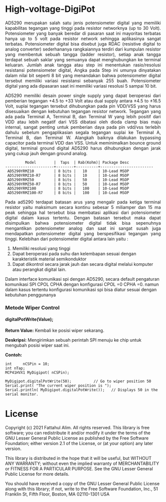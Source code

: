 # High-voltage-DigiPot

   <p align="justify"> AD5290 merupakan salah satu jenis potensiometer digital yang memiliki kapabilitas tegangan yang tinggi pada resistor networknya (up to 30 Volt). Potensiometer yang banyak beredar di pasaran saat ini mayoritas terbatas hanya up to 5 volt pada resistor network sehingga aplikasinya sangat terbatas. Potensiometer digital bisa disebut juga RDAC (resistive digital to analog converter) sederhananya rangkaiannya terdiri dari kumpulan resistor yang membentuk sebuah tangga (ladder resistor), setiap anak tangga terdapat sebuah saklar yang semuanya dapat menghubungkan ke terminal keluaran. Jumlah anak tangga atau step ini menentukan rasio/resolusi resistansi potensiometer digital, Angka pada Step ini umunya dinyatakan dalam nilai bit seperti 8 bit yang menandakan bahwa potensiometer digital tersebut memiliki variasi resistansi sebanyak 255 buah. Potensiometer digital yang ada dipasaran saat ini memiliki variasi resolusi 5 sampai 10 bit. </p>
   <p align="justify"> AD5290 memiliki desain power single supply yang dapat beroperasi dari pemberian tegangan +4.5 to +33 Volt atau dual supply antara ±4.5 to ±16.5 Volt, suplai tegangan tersebut dihubungkan pada pin VDD/VSS yang harus disesuaikan dengan kebutuhan tegangan resistor network. Tegangan yang ada pada Terminal A, Terminal B, dan Terminal W yang lebih positif dari VDD atau lebih negatif dari VSS dibatasi oleh dioda clamp bias maju internal, sangat penting untuk pemberian daya pada pin vdd/vss terlebih dahulu sebelum pengaplikasian segala tegangan suplai ke Terminal A, Terminal B, dan Terminal W. Alangkah baiknya dilakukan bypassing capacitor pada terminal VDD dan VSS. Untuk meminimalkan bounce ground digital, terminal ground digital AD5290 harus dihubungkan dengan jarak yang cukup jauh dengan ground analog. </p>
        

         	 Model	      |  Taps  | Rab(Kohm)| Package Desc
	----------------------+--------+----------+------------------------
	 AD5290YRMZ10         | 8 bits |   10     | 10-Lead MSOP
	 AD5290YRMZ10-R7      | 8 bits |   10     | 10-Lead MSOP
	 AD5290YRMZ50         | 8 bits |   50     | 10-Lead MSOP	
	 AD5290YRMZ50-R7      | 8 bits |   50     | 10-Lead MSOP		
	 AD5290YRMZ100        | 8 bits |   100    | 10-Lead MSOP
     AD5290YRMZ100-R7     | 8 bits |   100    | 10-Lead MSOP

 <p align="justify"> Pada ad5290 terdapat batasan arus yang mengalir pada ketiga terminal resistor yaitu maksimum secara kontinu sebesar 5 miliamper dan 15 ma peak sehingga hal tersebut bisa membatasi aplikasi dari potensiometer digital dalam kasus tertentu. Dengan batasan tersebut maka dapat disimpulkan bahwa potensiometer digital tidak bisa sepenuhnya mengantikan potensiometer analog dan saat ini sangat susah juga mendapatkan potensiometer digital yang berspesifikasi tegangan yang tinggi. Kelebihan dari potensiometer digital antara lain yaitu : </p>
 <ol>
	 <li> Memiliki resolusi yang tinggi  </li>
	 <li> Dapat beroperasi pada suhu dan kelembapan sesuai dengan karakteristik material  semikonduktor</li>
	 <li> Dapat dikontrol secara jarak jauh dan secara digital melalui komputer atau perangkat digital lain.</li>
 </ol>
<p>Dalam interface komunikasi spi dengan AD5290, secara default pengaturan komunikasi SPI CPOL CPHA dengan konfigurasi CPOL =0 CPHA =0.  namun dalam kasus tertentu konfigurasi komunikasi spi bisa diatur sesuai dengan kebutuhan penggunanya</p>
  

### Metode Wiper Control 

#### digitalPotWrite(Value);
    
**Return Value:**
Kembali ke posisi wiper sekarang.
	
**Deskripsi:**
Mengirimkan sebuah perintah SPI menuju ke chip untuk mengubah posisi wiper saat ini.

**Contoh:**
```
int 	nCSPin = 10;
int	nTap;
MCP41HVX1 MyDigipot( nCSPin);
	
MyDigipot.digitalPotWrite(50);			// Go to wiper position 50
Serial.print( "The current wiper position is ");
Serial.println( MyDigipot.digitalPotWrite());	// Displays 50 in the serial monitor.
```
  
# License
Copyright (c) 2021 Fattahul Alim. All rights reserved. This library is free software; you can redistribute it and/or modify it under the terms of the GNU Lesser General Public License as published by the Free Software Foundation; either version 2.1 of the License, or (at your option) any later version.

This library is distributed in the hope that it will be useful, but WITHOUT ANY WARRANTY; without even the implied warranty of MERCHANTABILITY or FITNESS FOR A PARTICULAR PURPOSE. See the GNU Lesser General Public License for more details.

You should have received a copy of the GNU Lesser General Public License along with this library; if not, write to the Free Software Foundation, Inc., 51 Franklin St, Fifth Floor, Boston, MA 02110-1301 USA
   
   
